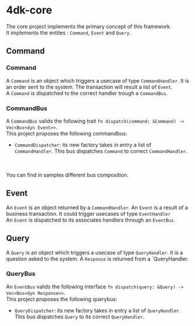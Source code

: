 # 4dk-core

The core project implements the primary concept of this framework. <br/>
It implements the entites : `Command`, `Event` and `Query`.

## Command

### Command
A `Command` is an object which triggers a usecase of type `CommandHandler`. It is an order sent to the system. The transaction will result a list of `Event`.<br/>
A `Command` is dispatched to the correct handler trough a `CommandBus`.

### CommandBus
A `CommandBus` valids the following trait `fn dispatch(command: &Command) -> Vec<Box<dyn Event>>`.<br/>
This project proposes the following commandbus:
* `CommandDispatcher`: its new factory takes in entry a list of `CommandHandler`. This bus dispatches `Command` to correct `CommandHandler`.

<br /><br />
You can find in samples different bus composition.

## Event
An `Event` is an object returned by a `CommandHandler`. An `Event` is a result of a business transaction. It could trigger usecases of type `EventHandler` <br />
An `Event` is dispatched to its associates handlers through an `EventBus`.

## Query
A `Query` is an object which triggers a usecase of type `QueryHandler`. It is a question asked to the system. A `Response` is returned from a `QueryHandler.<br/>

### QueryBus
An `EventBus` valids the following interface `fn dispatch(query: &Query) -> Vec<Box<dyn Response>>`.<br/>
This project proposes the following querybus:
* `QueryDispatcher`: its new factory takes in entry a list of `QueryHandler`. This bus dispatches `Query` to its correct `QueryHandler`.
